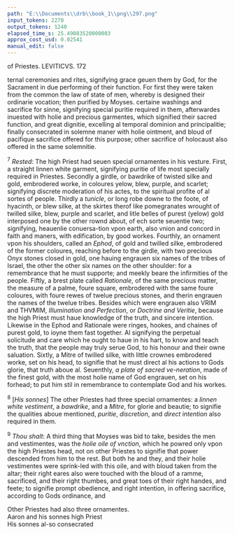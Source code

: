 ```yaml
---
path: "E:\\Documents\\drb\\book_1\\png\\297.png"
input_tokens: 2270
output_tokens: 1240
elapsed_time_s: 25.49083520000003
approx_cost_usd: 0.02541
manual_edit: false
---
```

of Priestes. LEVITICVS. 172

ternal ceremonies and rites, signifying grace geuen them by God, for the Sacrament in due performing of their function. For first they were taken from the common the law of state of men, whereby is designed their ordinarie vocation; then purified by Moyses. certaine washings and sacrifice for sinne, signifying special puritie required in them, afterwardes inuested with holie and precious garmentes, which signified their sacred function, and great dignitie, excelling al temporal dominion and principalitie; finally consecrated in solemne maner with holie ointment, and bloud of pacifique sacrifice offered for this purpose; other sacrifice of holocaust also offered in the same solemnitie.

<sup>7</sup> *Rested*: The high Priest had seuen special ornamentes in his vesture. First, a straight linnen white garment, signifying puritie of life most specially required in Priestes. Secondly a girdle, or bawdrike of twisted silke and gold, embrodered worke, in coloures yelow, blew, purple, and scarlet; signifying discrete moderation of his actes, to the spiritual profite of al sortes of people. Thirdly a *tunicle*, or long robe downe to the foote, of hyacinth, or blew silke, at the skirtes therof like pomegranates wrought of twilled silke, blew, purple and scarlet, and litle belles of purest (yelow) gold interposed one by the other rownd about, of ech sorte seuentie two; signifying, heauenlie conuersa-tion vpon earth, also vnion and concord in faith and maners, with edification, by good workes. Fourthly, an ornament vpon his shoulders, called an *Ephod*, of gold and twilled silke, embrodered of the former coloures, reaching before to the girdle, with two precious Onyx stones closed in gold, one hauing engrauen six names of the tribes of Israel, the other the other six names on the other shoulder: for a remembrance that he must supporte; and meekly beare the infirmities of the people. Fiftly, a brest plate called *Rationale*, of the same precious matter, the measure of a palme, foure square, embrodered with the same foure coloures, with foure rewes of twelue precious stones, and therin engrauen the names of the twelue tribes. Besides which were engrauen also VRIM and THVMIM, *Illumination and Perfection*, or *Doctrine and Veritie*, because the high Priest must haue knowledge of the truth, and sincere intention. Likewise in the Ephod and Rationale were ringes, hookes, and chaines of purest gold, to ioyne them fast together. Al signifying the perpetual solicitude and care which he ought to haue in his hart, to know and teach the truth, that the people may truly serue God, to his honour and their owne saluation. Sixtly, a Mitre of twilled silke, with little crownes embrodered worke, set on his head, to signifie that he must direct al his actions to Gods glorie, that truth aboue al. Seuenthly, *a plate of sacred ve-neration*, made of the finest gold, with the most holie name of God engrauen, set on his forhead; to put him stil in remembrance to contemplate God and his workes.

<sup>8</sup> [*His sonnes*] The other Priestes had three special ornamentes: a *linnen white vestiment*, a *bawdrike*, and a *Mitre*, for glorie and beautie; to signifie the qualities aboue mentioned, *puritie*, *discretion*, and *direct intention* also required in them.

<sup>9</sup> *Thou shalt*: A third thing that Moyses was bid to take, besides the men and vestimentes, was the *holie oile of vnction*, which he powred only vpon the high Priestes head, not on other Priestes to signifie that power descended from him to the rest. But both he and they, and their holie vestimentes were sprink-led with this oile, and with bloud taken from the altar; their right eares also were touched with the bloud of a ramme, sacrificed, and their right thumbes, and great toes of their right handes, and feete; to signifie prompt obedience, and right intention, in offering sacrifice, according to Gods ordinance, and

[^1]: Sense of Priestes vestimentes for the high Priest signifying: 1. Puritie. 2. Discretion. 3. Good workes of edification. 4. Toleration of others in-firmities 5. Knowledge and sinceritie. 6. Intention di-rected to God. 7. Contempla-tion of God & his workes.

<aside>Other Priestes had also three ornamentes.</aside>

<aside>Aaron and his sonnes high Priest</aside>

<aside>His sonnes al-so consecrated</aside>